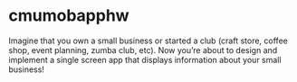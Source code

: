 # cmumobapphw
Imagine that you own a small business or started a club (craft store, coffee shop, event planning, zumba club, etc). Now you’re about to design and implement a single screen app that displays information about your small business!
